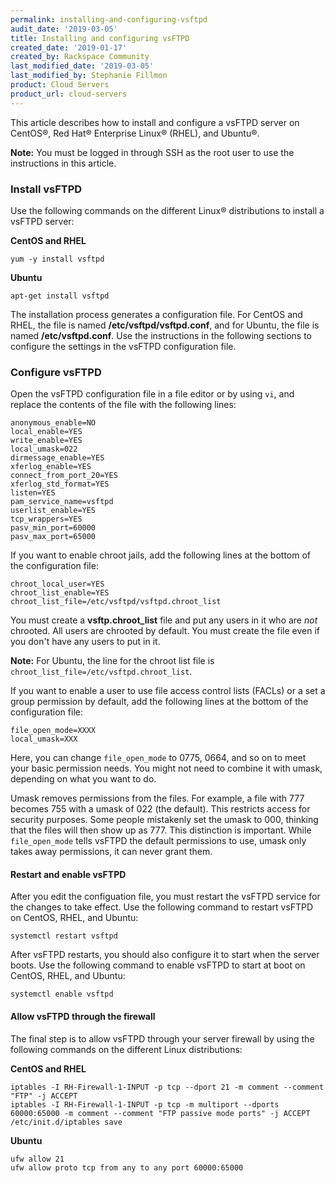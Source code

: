 ```yaml
---
permalink: installing-and-configuring-vsftpd
audit_date: '2019-03-05'
title: Installing and configuring vsFTPD
created_date: '2019-01-17'
created_by: Rackspace Community
last_modified_date: '2019-03-05'
last_modified_by: Stephanie Fillmon
product: Cloud Servers
product_url: cloud-servers
---
```


This article describes how to install and configure a vsFTPD server on CentOS&reg;, Red Hat&reg; Enterprise Linux&reg; (RHEL), and Ubuntu&reg;.

**Note:** You must be logged in through SSH as the root user to use the instructions in this article.

### Install vsFTPD

Use the following commands on the different Linux&reg; distributions to install a vsFTPD server:

**CentOS and RHEL**

    yum -y install vsftpd
    
**Ubuntu**

    apt-get install vsftpd

The installation process generates a configuration file. For CentOS and RHEL, the file is named
**/etc/vsftpd/vsftpd.conf**, and for Ubuntu, the file is named **/etc/vsftpd.conf**. Use the instructions
in the following sections to configure the settings in the vsFTPD configuration file.

### Configure vsFTPD

Open the vsFTPD configuration file in a file editor or by using `vi`, and replace the contents of the file
with the following lines:

    anonymous_enable=NO
    local_enable=YES
    write_enable=YES
    local_umask=022
    dirmessage_enable=YES
    xferlog_enable=YES
    connect_from_port_20=YES
    xferlog_std_format=YES
    listen=YES
    pam_service_name=vsftpd
    userlist_enable=YES
    tcp_wrappers=YES
    pasv_min_port=60000
    pasv_max_port=65000

If you want to enable chroot jails, add the following lines at the bottom of the configuration file:

    chroot_local_user=YES
    chroot_list_enable=YES
    chroot_list_file=/etc/vsftpd/vsftpd.chroot_list

You must create a **vsftp.chroot_list** file and put any users in it who are *not* chrooted. All users are chrooted by default. You must create the file even if you don't have any users to put in it.

**Note:** For Ubuntu, the line for the chroot list file is `chroot_list_file=/etc/vsftpd.chroot_list`.

If you want to enable a user to use file access control lists (FACLs) or a set a group permission by default, add the following lines at the bottom of the configuration file:

    file_open_mode=XXXX
    local_umask=XXX

Here, you can change `file_open_mode` to 0775, 0664, and so on to meet your basic permission needs. You might not need to combine it with umask, depending on what you want to do.

Umask removes permissions from the files. For example, a file with 777 becomes 755 with a umask of 022 (the default). This restricts access for security purposes. Some people mistakenly set the umask to 000, thinking that the files will then show up as 777. This distinction is important. While `file_open_mode` tells vsFTPD the default permissions to use, umask only takes away permissions, it can never grant them.

#### Restart and enable vsFTPD

After you edit the configuation file, you must restart the vsFTPD service for the changes to take effect. Use
the following command to restart vsFTPD on CentOS, RHEL, and Ubuntu:

    systemctl restart vsftpd
    
After vsFTPD restarts, you should also configure it to start when the server boots. Use the following command to enable
vsFTPD to start at boot on CentOS, RHEL, and Ubuntu:

    systemctl enable vsftpd

#### Allow vsFTPD through the firewall

The final step is to allow vsFTPD through your server firewall by using the following commands on the different Linux distributions:

**CentOS and RHEL**

    iptables -I RH-Firewall-1-INPUT -p tcp --dport 21 -m comment --comment "FTP" -j ACCEPT
    iptables -I RH-Firewall-1-INPUT -p tcp -m multiport --dports 60000:65000 -m comment --comment "FTP passive mode ports" -j ACCEPT
    /etc/init.d/iptables save

**Ubuntu**

    ufw allow 21
    ufw allow proto tcp from any to any port 60000:65000

